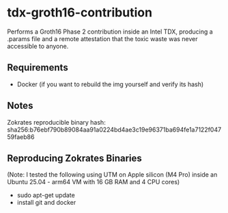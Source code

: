 # tdx-groth16-contribution
Performs a Groth16 Phase 2 contribution inside an Intel TDX, producing a .params file and a remote attestation that the toxic waste was never accessible to anyone.

## Requirements
- Docker (if you want to rebuild the img yourself and verify its hash)

## Notes
Zokrates reproducible binary hash: sha256:b76ebf790b89084aa91a0224bd4ae3c19e96371ba694fe1a7122f04759faeb86

## Reproducing Zokrates Binaries
(Note: I tested the following using UTM on Apple silicon (M4 Pro) inside an Ubuntu 25.04 - arm64 VM with 16 GB RAM and 4 CPU cores)
- sudo apt-get update
- install git and docker
